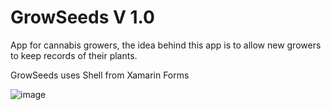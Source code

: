 # GrowSeeds V 1.0
App for cannabis growers, the idea behind this app is to allow new growers to keep records of their plants.

GrowSeeds uses Shell from Xamarin Forms

![image](https://user-images.githubusercontent.com/54997758/67508724-27184380-f657-11e9-83a1-70cad5e630ad.png)
